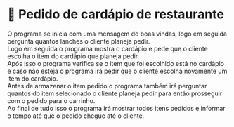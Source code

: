 # 🍔 Pedido de cardápio de restaurante

O programa se inicia com uma mensagem de boas vindas, logo em seguida pergunta quantos lanches o cliente planeja pedir. <br>
Logo em seguida o programa mostra o cardápio e pede que o cliente escolha o item do cardápio que planeja pedir. <br>
Após isso o programa verifica se o item que foi escolhido está no cardápio e caso não esteja o programa irá pedir que o cliente escolha novamente um item do cardápio. <br>
Antes de armazenar o item pedido o programa também irá perguntar quantos do item selecionado o cliente planeja pedir para então prosseguir com o pedido para o carrinho. <br>
Ao final de tudo isso o programa irá mostrar todos itens pedidos e informar o tempo até que o pedido chegue até o cliente. <br>
